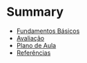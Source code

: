 # Summary

* [Fundamentos Básicos](fundamentos_basicos/README.md)
* [Avaliação](possibilitando_ser_avaliado/README.md)
* [Plano de Aula](planos/1-fundamentos-basicos.md)
* [Referências](referencias/README.md)
